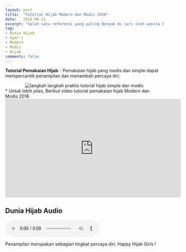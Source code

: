 ```yaml
---
layout: post
title:  "Tutorial Hijab Modern dan Modis 2016"
date:   2016-06-21
excerpt: "Salah satu referensi yang paling Banyak di cari oleh wanita berhijab."
tag:
- Dunia Hijab
- Syar'i
- Modern
- Modis
- Hijab
comments: false
---
```


<b>Tutorial Pemakaian Hijab</b> - Pemakaian hijab yang modis dan simple dapat mempercantik penampilan dan menambah percaya diri.
<center><img alt="langkah langkah praktis tutorial hijab simple dan modis" border="0" src="https://4.bp.blogspot.com/-oweuEDhafnE/VtzdCTQfERI/AAAAAAAABUA/mv096_tBgWE/s1600/Tutorial-Hijab-Segi-Empat-3.jpg" title="" /></center>
* Untuk lebih jelas, Berikut video tutorial pemakaian hijab Modern dan Modis 2016
<iframe width="560" height="315" src="https://www.youtube.com/embed/sXoIc0FOb1Q" frameborder="0" allowfullscreen></iframe>

## Dunia Hijab Audio

<audio controls autoplay> 
<source src="http://rahmi0995.github.io/audio_hijab.ogg" type="audio/ogg"> 
<source src="http://rahmi0995.github.io/audio_hijab.ogg" type="audio/ogg"> 
</audio>

Penampilan merupakan sebagian tingkat percaya diri. Happy Hijab Girls !


